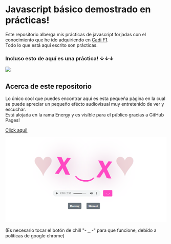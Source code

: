 # Javascript básico demostrado en prácticas!

Este repositorio alberga mis prácticas de javascript forjadas con el conocimiento que he ido adquiriendo en <a href="https://cadif1.com">Cadi F1</a>.<br>
Todo lo que está aquí escrito son prácticas.

### Incluso esto de aquí es una práctica! ↓↓↓

<img src="https://cdn.britannica.com/13/234013-050-73781543/rice-and-chorizo-burrito.jpg">

## Acerca de este repositorio
Lo único cool que puedes encontrar aquí es esta pequeña página en la cual se puede apreciar un pequeño efécto audiovisual muy entretenido de ver y escuchar.<br>
Está alojada en la rama Energy y es visíble para el público gracias a GitHub Pages!<br>

<a href="https://wanderlust51.github.io/JS-frontEnd-Junior/">Click aquí!</a><br>

<img src="media/energydemo.png">

(Es necesario tocar el botón de chill "-&nbsp; ͜  &nbsp;-" para que funcione, debído a políticas de google chrome)
